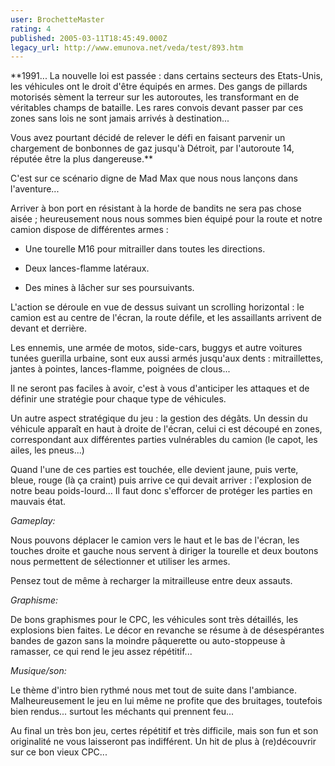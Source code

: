 ```yaml
---
user: BrochetteMaster
rating: 4
published: 2005-03-11T18:45:49.000Z
legacy_url: http://www.emunova.net/veda/test/893.htm
---
```

**1991... La nouvelle loi est passée : dans certains secteurs des Etats-Unis, les véhicules ont le droit d'être équipés en armes. Des gangs de pillards motorisés sèment la terreur sur les autoroutes, les transformant en de véritables champs de bataille. Les rares convois devant passer par ces zones sans lois ne sont jamais arrivés à destination...  

Vous avez pourtant décidé de relever le défi en faisant parvenir un chargement de bonbonnes de gaz jusqu'à Détroit, par l'autoroute 14, réputée être la plus dangereuse.**  

  

C'est sur ce scénario digne de Mad Max que nous nous lançons dans l'aventure...  

  

  

Arriver à bon port en résistant à la horde de bandits ne sera pas chose aisée ; heureusement nous nous sommes bien équipé pour la route et notre camion dispose de différentes armes :  

- Une tourelle M16 pour mitrailler dans toutes les directions.  

- Deux lances-flamme latéraux.  

- Des mines à lâcher sur ses poursuivants.  

  

L'action se déroule en vue de dessus suivant un scrolling horizontal : le camion est au centre de l'écran, la route défile, et les assaillants arrivent de devant et derrière.  

Les ennemis, une armée de motos, side-cars, buggys et autre voitures tunées guerilla urbaine, sont eux aussi armés jusqu'aux dents : mitraillettes, jantes à pointes, lances-flamme, poignées de clous...  

Il ne seront pas faciles à avoir, c'est à vous d'anticiper les attaques et de définir une stratégie pour chaque type de véhicules.  

  

Un autre aspect stratégique du jeu : la gestion des dégâts. Un dessin du véhicule apparaît en haut à droite de l'écran, celui ci est découpé en zones, correspondant aux différentes parties vulnérables du camion (le capot, les ailes, les pneus...)   

Quand l'une de ces parties est touchée, elle devient jaune, puis verte, bleue, rouge (là ça craint) puis arrive ce qui devait arriver : l'explosion de notre beau poids-lourd... Il faut donc s'efforcer de protéger les parties en mauvais état.  

  

_Gameplay:_  

Nous pouvons déplacer le camion vers le haut et le bas de l'écran, les touches droite et gauche nous servent à diriger la tourelle et deux boutons nous permettent de sélectionner et utiliser les armes.  

Pensez tout de même à recharger la mitrailleuse entre deux assauts.  

  

_Graphisme:_  

De bons graphismes pour le CPC, les véhicules sont très détaillés, les explosions bien faites. Le décor en revanche se résume à de désespérantes bandes de gazon sans la moindre pâquerette ou auto-stoppeuse à ramasser, ce qui rend le jeu assez répétitif...  

  

_Musique/son:_  

Le thème d'intro bien rythmé nous met tout de suite dans l'ambiance. Malheureusement le jeu en lui même ne profite que des bruitages, toutefois bien rendus... surtout les méchants qui prennent feu...  

  

  

Au final un très bon jeu, certes répétitif et très difficile, mais son fun et son originalité ne vous laisseront pas indifférent. Un hit de plus à (re)découvrir sur ce bon vieux CPC...